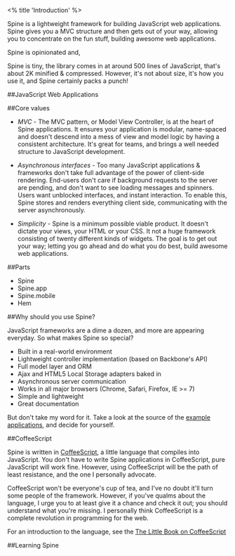 <% title 'Introduction' %>

Spine is a lightweight framework for building JavaScript web applications. Spine gives you a MVC structure and then gets out of your way, allowing you to concentrate on the fun stuff, building awesome web applications.

Spine is opinionated and, 

Spine is tiny, the library comes in at around 500 lines of JavaScript, that's about 2K minified & compressed. However, it's not about size, it's how you use it, and Spine certainly packs a punch!

##JavaScript Web Applications


##Core values

* *MVC* - The MVC pattern, or Model View Controller, is at the heart of Spine applications. It ensures your application is modular, name-spaced and doesn't descend into a mess of view and model logic by having a consistent architecture. It's great for teams, and brings a well needed structure to JavaScript development. 

* *Asynchronous interfaces* - Too many JavaScript applications & frameworks don't take full advantage of the power of client-side rendering. End-users don't care if background requests to the server are pending, and don't want to see loading messages and spinners. Users want unblocked interfaces, and instant interaction. To enable this, Spine stores and renders everything client side, communicating with the server asynchronously. 

* *Simplicity* - Spine is a minimum possible viable product. It doesn't dictate your views, your HTML or your CSS. It not a huge framework consisting of twenty different kinds of widgets. The goal is to get out your way; letting you go ahead and do what you do best, build awesome web applications. 

##Parts

* Spine
* Spine.app
* Spine.mobile
* Hem

##Why should you use Spine?

JavaScript frameworks are a dime a dozen, and more are appearing everyday. So what makes Spine so special? 

* Built in a real-world environment
* Lightweight controller implementation (based on Backbone's API)
* Full model layer and ORM
* Ajax and HTML5 Local Storage adapters baked in
* Asynchronous server communication
* Works in all major browsers (Chrome, Safari, Firefox, IE >= 7)
* Simple and lightweight
* Great documentation

But don't take my word for it. Take a look at the source of the [example applications](<%= pages_path("examples") %>), and decide for yourself.

##CoffeeScript 

Spine is written in [CoffeeScript](http://jashkenas.github.com/coffee-script/), a little language that compiles into JavaScript. You don't have to write Spine applications in CoffeeScript, pure JavaScript will work fine. However, using CoffeeScript will be the path of least resistance, and the one I personally advocate. 

CoffeeScript won't be everyone's cup of tea, and I've no doubt it'll turn some people of the framework. However, if you've qualms about the language, I urge you to at least give it a chance and check it out; you should understand what you're missing. I personally think CoffeeScript is a complete revolution in programming for the web.

For an introduction to the language, see the [The Little Book on CoffeeScript](http://arcturo.github.com/library/coffeescript/) 

##Learning Spine

